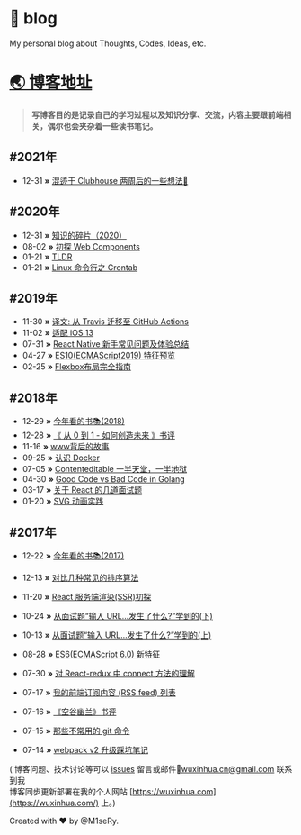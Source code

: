 # 📔 blog
My personal blog about Thoughts, Codes, Ideas, etc.

# [🌏 博客地址](https://m1sery.github.io/)

> **写博客目的是记录自己的学习过程以及知识分享、交流，内容主要跟前端相关，偶尔也会夹杂着一些读书笔记。**

## #2021年
* 12-31 **»** [混迹于 Clubhouse 两周后的一些想法🤔](https://m1sery.github.io/2021/02/18/Discussion-On-The-Popularity-Of-Clubhouse/)

## #2020年
* 12-31 **»** [知识的碎片（2020）](https://m1sery.github.io/2020/12/31/The-Daily-Notes-Of-2020/)
* 08-02 **»** [初探 Web Components](https://m1sery.github.io/2020/08/02/Web-Components/)
* 01-21 **»** [TLDR](https://m1sery.github.io/2020/03/11/Too-Long-Dont-Read/)
* 01-21 **»** [Linux 命令行之 Crontab](https://m1sery.github.io/2020/01/21/Learning-Linux-Series-Command-Line-Crontab/)


## #2019年
* 11-30 **»** [译文: 从 Travis 迁移至 GitHub Actions](https://m1sery.github.io/2019/11/30/Migrating-from-travis-to-GitHub-Actions/)
* 11-02 **»** [适配 iOS 13](https://m1sery.github.io/2019/11/02/Whats-new-in-iOS-13-and-adapting-app-to-new-version/)
* 07-31 **»** [React Native 新手常见问题及体验总结](https://m1sery.github.io/2019/07/31/The-common-issues-and-errors-I-have-faced-as-a-react-native-beginner/)  
* 04-27 **»** [ES10(ECMAScript2019) 特征预览](https://m1sery.github.io/2019/04/27/A-Preview-Of-ECMAScript2019-ES10/)
* 02-25 **»** [Flexbox布局完全指南](https://m1sery.github.io/2019/02/25/The-Guide-To-Flexbox/)
## #2018年

* 12-29 **»** [今年看的书📚(2018)](https://m1sery.github.io/2018/12/29/The-Books-I-Read-In-2018/)  
* 12-28 **»** [《 从 0 到 1 - 如何创造未来 》书评 ](https://m1sery.github.io/2018/12/28/Book-Review-Zero-To-One-By-Peter-Thiel/)
* 11-16 **»** [www背后的故事](https://m1sery.github.io/2018/11/16/Story-behind-the-www-in-domain/)
* 09-25 **»** [认识 Docker](https://m1sery.github.io/2018/09/25/Dive-Into-Docker/)  
* 07-05 **»** [Contenteditable 一半天堂，一半地狱](https://m1sery.github.io/2018/07/05/Contenteditable-The-Good-Part-And-The-Ugly/)
* 04-30 **»** [Good Code vs Bad Code in Golang](https://m1sery.github.io/2018/04/30/Good-Code-vs-Bad-Code-in-Golang(%E7%BF%BB%E8%AF%91)/)
* 03-17 **»** [关于 React 的几道面试题](https://m1sery.github.io/2018/03/17/The-questions-about-react-and-redux-in-interview/)
* 01-20 **»** [SVG 动画实践](https://m1sery.github.io/2018/01/20/The-svg-animation-in-action/)
## #2017年
* 12-22 **»** [今年看的书📚(2017)](https://m1sery.github.io/2017/12/22/The-reading-book-list-in-2017/)
* 12-13 **»** [对比几种常见的排序算法](https://m1sery.github.io/2017/12/13/The-think-of-sort-algorithms/)
* 11-20 **»** [React 服务端渲染(SSR)初探](https://m1sery.github.io/2017/11/20/React-ssr-exploration/)
* 10-24 **»** [从面试题“输入 URL...发生了什么?”学到的(下)](https://m1sery.github.io/2017/10/24/What-happen-from-input-the-URL-in-the-browser-to-the-page-bring-out-part2/)
* 10-13 **»** [从面试题“输入 URL...发生了什么?”学到的(上)](https://m1sery.github.io/2017/10/13/What-happen-from-input-the-URL-in-the-browser-to-the-page-bring-out/)
* 08-28 **»** [ES6(ECMAScript 6.0) 新特征](https://m1sery.github.io/2017/08/28/The-es6-features-learning-notes/)

* 07-30 **»** [对 React-redux 中 connect 方法的理解](https://m1sery.github.io/2017/07/30/React-redux-connect-Explain-in-detail/)
* 07-17 **»** [我的前端订阅内容 (RSS feed) 列表](https://m1sery.github.io/2017/07/17/My-favorite-fe-feed-RSS-feed-list/)
* 07-16 **»** [《空谷幽兰》书评](https://m1sery.github.io/2017/07/16/Book-review-Road-to-Heaven/)
* 07-15 **»** [那些不常用的 git 命令](https://m1sery.github.io/2017/07/15/The-git-you-may-not-frequently-used/)
* 07-14 **»** [webpack v2 升级踩坑笔记](https://m1sery.github.io/2017/07/14/Migrating-webpack-from-v1-to-v2/)  


( 博客问题、技术讨论等可以 [issues](https://github.com/M1seRy/blog/issues) 留言或邮件📮wuxinhua.cn@gmail.com 联系到我   
博客同步更新部署在我的个人网站 [https://wuxinhua.com](https://wuxinhua.com/) 上。)

<p align="left">
  Created with ❤️ by @M1seRy.
</p>
